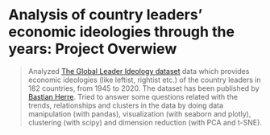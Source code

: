 # Analysis of country leaders’ economic ideologies through the years: Project Overwiew

> Analyzed [The Global Leader Ideology dataset](https://github.com/bastianherre/global-leader-ideologies) data which provides economic ideologies (like leftist, rightist etc.) of the country leaders in 182 countries, from 1945 to 2020. The dataset has been published by [Bastian Herre](https://www.bastianherre.com/).
> Tried to answer some questions related with the trends, relationships and clusters in the data by doing data manipulation (with pandas), visualization (with seaborn and plotly), clustering (with scipy) and dimension reduction (with PCA and t-SNE). 
